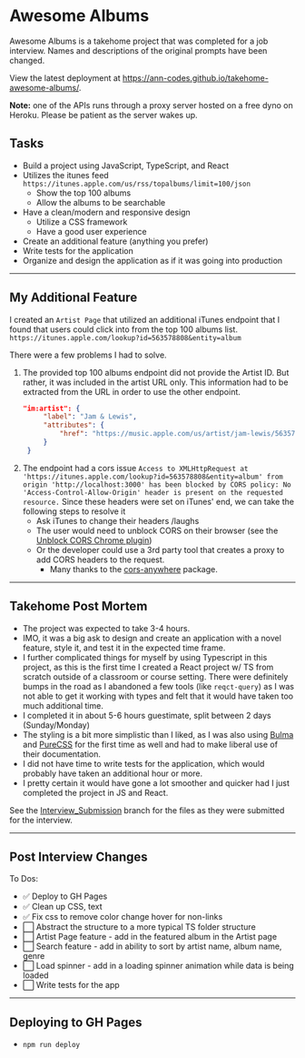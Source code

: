 # Awesome Albums

Awesome Albums is a takehome project that was completed for a job interview. Names and descriptions of the original prompts have been changed.

View the latest deployment at https://ann-codes.github.io/takehome-awesome-albums/.

**Note:** one of the APIs runs through a proxy server hosted on a free dyno on Heroku. Please be patient as the server wakes up. 

## Tasks

- Build a project using JavaScript, TypeScript, and React
- Utilizes the itunes feed `https://itunes.apple.com/us/rss/topalbums/limit=100/json`
  - Show the top 100 albums
  - Allow the albums to be searchable
- Have a clean/modern and responsive design
  - Utilize a CSS framework
  - Have a good user experience
- Create an additional feature (anything you prefer)
- Write tests for the application
- Organize and design the application as if it was going into production

---

## My Additional Feature

I created an `Artist Page` that utilized an additional iTunes endpoint that I found that users could click into from the top 100 albums list. `https://itunes.apple.com/lookup?id=563578808&entity=album`

There were a few problems I had to solve. 
1. The provided top 100 albums endpoint did not provide the Artist ID. But rather, it was included in the artist URL only. This information had to be extracted from the URL in order to use the other endpoint. 
   ```json
   "im:artist": {
        "label": "Jam & Lewis",
        "attributes": {
            "href": "https://music.apple.com/us/artist/jam-lewis/563578808?uo=2"
        }
    }
   ```
2. The endpoint had a cors issue `Access to XMLHttpRequest at 'https://itunes.apple.com/lookup?id=563578808&entity=album' from origin 'http://localhost:3000' has been blocked by CORS policy: No 'Access-Control-Allow-Origin' header is present on the requested resource.` Since these headers were set on iTunes' end, we can take the following steps to resolve it
   - Ask iTunes to change their headers /laughs
   - The user would need to unblock CORS on their browser (see the [Unblock CORS Chrome plugin](https://add0n.com/access-control.html))
   - Or the developer could use a 3rd party tool that creates a proxy to add CORS headers to the request.  
     - Many thanks to the [cors-anywhere](https://www.npmjs.com/package/cors-anywhere) package.


---

## Takehome Post Mortem

- The project was expected to take 3-4 hours. 
- IMO, it was a big ask to design and create an application with a novel feature, style it, and test it in the expected time frame. 
- I further complicated things for myself by using Typescript in this project, as this is the first time I created a React project w/ TS from scratch outside of a classroom or course setting. There were definitely bumps in the road as I abandoned a few tools (like `reqct-query`) as I was not able to get it working with types and felt that it would have taken too much additional time.  
- I completed it in about 5-6 hours guestimate, split between 2 days (Sunday/Monday)
- The styling is a bit more simplistic than I liked, as I was also using [Bulma](https://bulma.io/) and [PureCSS](https://purecss.io/) for the first time as well and had to make liberal use of their documentation. 
- I did not have time to write tests for the application, which would probably have taken an additional hour or more. 
- I pretty certain it would have gone a lot smoother and quicker had I just completed the project in JS and React. 

See the [Interview_Submission](https://github.com/ann-codes/takehome-awesome-albums/tree/Interview_Submission) branch for the files as they were submitted for the interview. 

---

## Post Interview Changes

To Dos: 
- ✅  Deploy to GH Pages 
- ✅  Clean up CSS, text 
- ✅  Fix css to remove color change hover for non-links
- ⬜  Abstract the structure to a more typical TS folder structure 
- ⬜  Artist Page feature - add in the featured album in the Artist page
- ⬜  Search feature - add in ability to sort by artist name, album name, genre
- ⬜  Load spinner - add in a loading spinner animation while data is being loaded
- ⬜  Write tests for the app

---

## Deploying to GH Pages
- `npm run deploy`